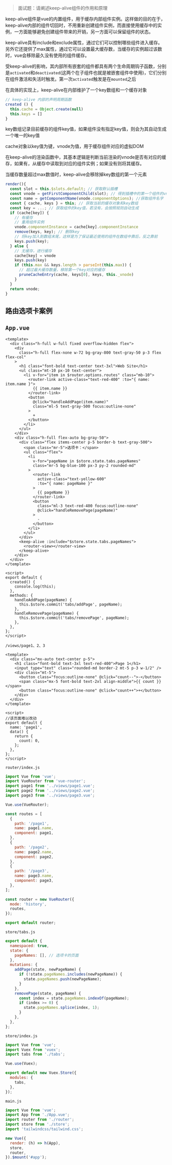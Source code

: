 > 面试题：请阐述keep-alive组件的作用和原理


keep-alive组件是vue的内置组件，用于缓存内部组件实例。这样做的目的在于，keep-alive内部的组件切回时，不用重新创建组件实例，而直接使用缓存中的实例，一方面能够避免创建组件带来的开销，另一方面可以保留组件的状态。

keep-alive具有include和exclude属性，通过它们可以控制哪些组件进入缓存。另外它还提供了max属性，通过它可以设置最大缓存数，当缓存的实例超过该数时，vue会移除最久没有使用的组件缓存。

受keep-alive的影响，其内部所有嵌套的组件都具有两个生命周期钩子函数，分别是`activated`和`deactivated`(这两个在子组件也就是被嵌套组件中使用)，它们分别在组件激活和失活时触发。第一次`activated`触发是在`mounted`之后

在具体的实现上，keep-alive在内部维护了一个key数组和一个缓存对象

```javascript
// keep-alive 内部的声明周期函数
created () {
  this.cache = Object.create(null)
  this.keys = []
}
```

key数组记录目前缓存的组件key值，如果组件没有指定key值，则会为其自动生成一个唯一的key值

cache对象以key值为键，vnode为值，用于缓存组件对应的虚拟DOM

在keep-alive的渲染函数中，其基本逻辑是判断当前渲染的vnode是否有对应的缓存，如果有，从缓存中读取到对应的组件实例；如果没有则将其缓存。

当缓存数量超过max数值时，keep-alive会移除掉key数组的第一个元素

```javascript
render(){
  const slot = this.$slots.default; // 获取默认插槽
  const vnode = getFirstComponentChild(slot); // 得到插槽中的第一个组件的vnode
  const name = getComponentName(vnode.componentOptions); //获取组件名字
  const { cache, keys } = this; // 获取当前的缓存对象和key数组
  const key = ...; // 获取组件的key值，若没有，会按照规则自动生成
  if (cache[key]) {
    // 有缓存
    // 重用组件实例
    vnode.componentInstance = cache[key].componentInstance
    remove(keys, key); // 删除key
    // 将key加入到数组末尾，这样是为了保证最近使用的组件在数组中靠后，反之靠前
    keys.push(key); 
  } else {
    // 无缓存，进行缓存
    cache[key] = vnode
    keys.push(key)
    if (this.max && keys.length > parseInt(this.max)) {
      // 超过最大缓存数量，移除第一个key对应的缓存
      pruneCacheEntry(cache, keys[0], keys, this._vnode)
    }
  }
  return vnode;
}
```

## 路由选项卡案例

## `App.vue`

```vue
<template>
  <div class="h-full w-full fixed overflow-hidden flex">
    <div
      class="h-full flex-none w-72 bg-gray-800 text-gray-50 p-3 flex flex-col"
    >
      <h1 class="font-bold text-center text-3xl">Web Site</h1>
      <ul class="mt-10 px-10 text-center">
        <li v-for="item in $router.options.routes" class="mb-10">
          <router-link active-class="text-red-400" :to="{ name: item.name }">
            {{ item.name }}
          </router-link>
          <button
            @click="handleAddPage(item.name)"
            class="ml-5 text-gray-500 focus:outline-none"
          >
            +
          </button>
        </li>
      </ul>
    </div>
    <div class="h-full flex-auto bg-gray-50">
      <div class="flex items-center p-5 border-b text-gray-500">
        <span class="mr-5">选项卡：</span>
        <ul class="flex">
          <li
            v-for="pageName in $store.state.tabs.pageNames"
            class="mr-5 bg-blue-100 px-3 py-2 rounded-md"
          >
            <router-link
              active-class="text-yellow-600"
              :to="{ name: pageName }"
            >
              {{ pageName }}
            </router-link>
            <button
              class="ml-3 text-red-400 focus:outline-none"
              @click="handleRemovePage(pageName)"
            >
              -
            </button>
          </li>
        </ul>
      </div>
      <keep-alive :include="$store.state.tabs.pageNames">
        <router-view></router-view>
      </keep-alive>
    </div>
  </div>
</template>

<script>
export default {
  created() {
    console.log(this);
  },
  methods: {
    handleAddPage(pageName) {
      this.$store.commit('tabs/addPage', pageName);
    },
    handleRemovePage(pageName) {
      this.$store.commit('tabs/removePage', pageName);
    },
  },
};
</script>

```
`/views/page1、2、3`
```vue
<template>
  <div class="mx-auto text-center p-5">
    <h1 class="font-bold text-3xl text-red-400">Page 1</h1>
    <input type="text" class="rounded-md border-2 mt-5 p-3 w-1/2" />
    <div class="mt-5">
      <button class="focus:outline-none" @click="count--">-</button>
      <span class="mx-5 font-bold text-2xl align-middle">{{ count }}</span>
      <button class="focus:outline-none" @click="count++">+</button>
    </div>
  </div>
</template>

<script>
//该页面难以改动
export default {
  name: 'page1',
  data() {
    return {
      count: 0,
    };
  },
};
</script>

```
`router/index.js`
```javascript
import Vue from 'vue';
import VueRouter from 'vue-router';
import page1 from '../views/page1.vue';
import page2 from '../views/page2.vue';
import page3 from '../views/page3.vue';

Vue.use(VueRouter);

const routes = [
  {
    path: '/page1',
    name: page1.name,
    component: page1,
  },
  {
    path: '/page2',
    name: page2.name,
    component: page2,
  },
  {
    path: '/page3',
    name: page3.name,
    component: page3,
  },
];

const router = new VueRouter({
  mode: 'history',
  routes,
});

export default router;

```
`store/tabs.js`
```javascript
export default {
  namespaced: true,
  state: {
    pageNames: [], // 选项卡的页面
  },
  mutations: {
    addPage(state, newPageName) {
      if (!state.pageNames.includes(newPageName)) {
        state.pageNames.push(newPageName);
      }
    },
    removePage(state, pageName) {
      const index = state.pageNames.indexOf(pageName);
      if (index >= 0) {
        state.pageNames.splice(index, 1);
      }
    },
  },
};

```
`store/index.js`
```javascript
import Vue from 'vue';
import Vuex from 'vuex';
import tabs from './tabs';

Vue.use(Vuex);

export default new Vuex.Store({
  modules: {
    tabs,
  },
});

```
`main.js`
```javascript
import Vue from 'vue';
import App from './App.vue';
import router from './router';
import store from './store';
import 'tailwindcss/tailwind.css';

new Vue({
  render: (h) => h(App),
  store,
  router,
}).$mount('#app');

```
